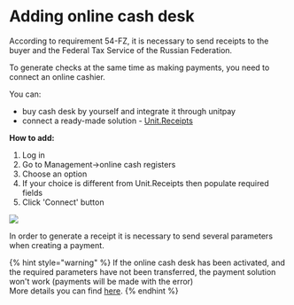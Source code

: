 # Adding online cash desk

According to requirement 54-FZ, it is necessary to send receipts to the buyer and the Federal Tax Service of the Russian Federation.

To generate checks at the same time as making payments, you need to connect an online cashier.

You can:

* buy cash desk by yourself and integrate it through unitpay
* connect a ready-made solution - [Unit.Receipts](https://help.unitpay.ru/online-cash-register/unit.receipts)

**How to add:**

1. Log in
2. Go to Management-&gt;online cash registers
3. Choose an option
4. If your choice is different from Unit.Receipts then populate required fields
5. Click 'Connect' button

![](../.gitbook/assets/image%20%2820%29.png)

In order to generate a receipt it is necessary to send several parameters when creating a payment.

{% hint style="warning" %}
If the online cash desk has been activated, and the required parameters have not been transferred, the payment solution won't work \(payments will be made with the error\)  
More details you can find [here](https://help.unitpay.ru/v/master/payments/parameters-for-receipts).
{% endhint %}

